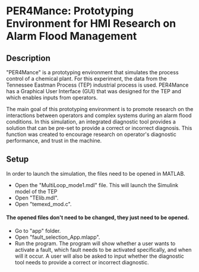 # PER4Mance: Prototyping Environment for HMI Research on Alarm Flood Management
## Description

"PER4Mance" is a prototyping environment that simulates the process control of a chemical plant. For this experiment, the data from the Tennessee Eastman Process (TEP) industrial process is used. PER4Mance has a Graphical User Interface (GUI) that was designed for the TEP and which enables inputs from operators.

The main goal of this prototyping environment is to promote research on the interactions between operators and complex systems during an alarm flood conditions. In this simulation, an integrated diagnostic tool provides a solution that can be pre-set to provide a correct or incorrect diagnosis. This function was created to encourage research on operator's diagnostic performance, and trust in the machine.

## Setup
In order to launch the simulation, the files need to be opened in MATLAB. 
- Open the "MultiLoop_mode1.mdl" file. This will launch the Simulink model of the TEP
- Open "TElib.mdl".
- Open "temexd_mod.c". 
#### The opened files don't need to be changed, they just need to be opened.
- Go to "app" folder.
- Open "fault_selection_App.mlapp".
- Run the program.
The program will show whether a user wants to activate a fault, which fault needs to be activated specifically, and when will it occur. A user will also be asked to input whether the diagnostic tool needs to provide a correct or incorrect diagnostic.
